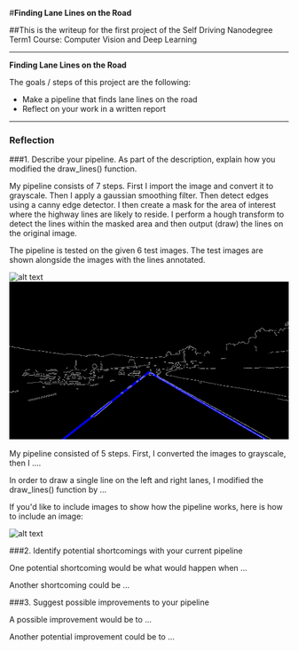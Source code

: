#**Finding Lane Lines on the Road** 

##This is the writeup for the first project of the Self Driving Nanodegree Term1 Course: Computer Vision and Deep Learning

---

**Finding Lane Lines on the Road**

The goals / steps of this project are the following:
* Make a pipeline that finds lane lines on the road
* Reflect on your work in a written report


[//]: # (Image References)

[image1]: ./examples/grayscale.jpg "Grayscale"
[image2]: ./test_images/solidWhiteCurve.jpg "Solid White Curve"
[image3]: ./test_images/solidWhiteRight.jpg "Solid White Right"
[image4]: ./test_images/solidYellowCurve.jpg "Solid Yellow Curve"
[image5]: ./test_images/solidYellowCurve2.jpg "Solid Yellow Curve2"
[image6]: ./test_images/solidYellowLeft.jpg "solidYellowLeft"
[image7]: ./test_images/whiteCarLaneSwitch.jpg "whiteCarLaneSwitch"
[image8]: ./test_images/out/solidWhiteCurve.jpg "Solid White Curve _ Out"
[image9]: ./test_images/out/solidWhiteRight.jpg "Solid White Right _ Out"
[image10]: ./test_images/out/solidYellowCurve.jpg "Solid Yellow Curve _ Out"
[image11]: ./test_images/out/solidYellowCurve2.jpg "Solid Yellow Curve2 _ Out"
[image12]: ./test_images/out/solidYellowLeft.jpg "solidYellowLeft _ Out"
[image13]: ./test_images/out/whiteCarLaneSwitch.jpg "whiteCarLaneSwitch _ Out"
---

### Reflection

###1. Describe your pipeline. As part of the description, explain how you modified the draw_lines() function.

My pipeline consists of 7 steps. First I import the image and convert it to grayscale. Then I apply a gaussian smoothing filter. Then detect edges using a canny edge detector. I then create a mask for the area of interest where the highway lines are likely to reside. I perform a hough transform to detect the lines within the masked area and then output (draw) the lines on the original image. 

The pipeline is tested on the given 6 test images. The test images are shown alongside the images with the lines annotated. 

![alt text][image2] ![alt text][image8]

My pipeline consisted of 5 steps. First, I converted the images to grayscale, then I .... 

In order to draw a single line on the left and right lanes, I modified the draw_lines() function by ...

If you'd like to include images to show how the pipeline works, here is how to include an image: 

![alt text][image1]


###2. Identify potential shortcomings with your current pipeline


One potential shortcoming would be what would happen when ... 

Another shortcoming could be ...


###3. Suggest possible improvements to your pipeline

A possible improvement would be to ...

Another potential improvement could be to ...
